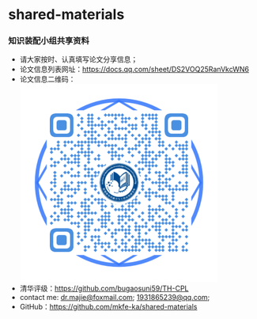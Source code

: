 # shared-materials
### 知识装配小组共享资料

- 请大家按时、认真填写论文分享信息；
- 论文信息列表网址：<https://docs.qq.com/sheet/DS2VOQ25RanVkcWN6>
- 论文信息二维码：
![image](https://github.com/mkfe-ka/shared-materials/blob/master/%E7%9F%A5%E8%AF%86%E8%A3%85%E9%85%8D%E5%B0%8F%E7%BB%84%E8%AE%BA%E6%96%87%E6%B8%85%E5%8D%95%E4%BA%8C%E7%BB%B4%E7%A0%81.png)
- 清华评级：https://github.com/bugaosuni59/TH-CPL  
- contact me: dr.majie@foxmail.com; 1931865239@qq.com;
- GitHub：https://github.com/mkfe-ka/shared-materials
